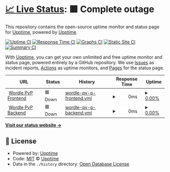 # [📈 Live Status](https://flash1232.github.io/testuptime): <!--live status--> **🟥 Complete outage**

This repository contains the open-source uptime monitor and status page for [Upptime](https://flash1232.github.io/testuptime), powered by [Upptime](https://github.com/flash1232/testuptime).

[![Uptime CI](https://github.com/flash1232/testuptime/workflows/Uptime%20CI/badge.svg)](https://github.com/flash1232/testuptime/actions?query=workflow%3A%22Uptime+CI%22)
[![Response Time CI](https://github.com/flash1232/testuptime/workflows/Response%20Time%20CI/badge.svg)](https://github.com/flash1232/testuptime/actions?query=workflow%3A%22Response+Time+CI%22)
[![Graphs CI](https://github.com/flash1232/testuptime/workflows/Graphs%20CI/badge.svg)](https://github.com/flash1232/testuptime/actions?query=workflow%3A%22Graphs+CI%22)
[![Static Site CI](https://github.com/flash1232/testuptime/workflows/Static%20Site%20CI/badge.svg)](https://github.com/flash1232/testuptime/actions?query=workflow%3A%22Static+Site+CI%22)
[![Summary CI](https://github.com/flash1232/testuptime/workflows/Summary%20CI/badge.svg)](https://github.com/flash1232/testuptime/actions?query=workflow%3A%22Summary+CI%22)

With [Upptime](https://upptime.js.org), you can get your own unlimited and free uptime monitor and status page, powered entirely by a GitHub repository. We use [Issues](https://github.com/upptime/upptime/issues) as incident reports, [Actions](https://github.com/flash1232/testuptime/actions) as uptime monitors, and [Pages](https://upptime.github.io/upptime) for the status page.

<!--start: status pages-->
<!-- This summary is generated by Upptime (https://github.com/upptime/upptime) -->
<!-- Do not edit this manually, your changes will be overwritten -->
<!-- prettier-ignore -->
| URL | Status | History | Response Time | Uptime |
| --- | ------ | ------- | ------------- | ------ |
| <img alt="" src="https://icons.duckduckgo.com/ip3/wordlepvp-frontend.oxv.io.ico" height="13"> [Wordle PvP Frontend](https://wordlepvp-frontend.oxv.io) | 🟥 Down | [wordle-pv-p-frontend.yml](https://github.com/Flash1232/testuptime/commits/HEAD/history/wordle-pv-p-frontend.yml) | <details><summary><img alt="Response time graph" src="./graphs/wordle-pv-p-frontend/response-time-week.png" height="20"> 0ms</summary><br><a href="https://status.oxv.io/history/wordle-pv-p-frontend"><img alt="Response time 613" src="https://img.shields.io/endpoint?url=https%3A%2F%2Fraw.githubusercontent.com%2FFlash1232%2Ftestuptime%2FHEAD%2Fapi%2Fwordle-pv-p-frontend%2Fresponse-time.json"></a><br><a href="https://status.oxv.io/history/wordle-pv-p-frontend"><img alt="24-hour response time 0" src="https://img.shields.io/endpoint?url=https%3A%2F%2Fraw.githubusercontent.com%2FFlash1232%2Ftestuptime%2FHEAD%2Fapi%2Fwordle-pv-p-frontend%2Fresponse-time-day.json"></a><br><a href="https://status.oxv.io/history/wordle-pv-p-frontend"><img alt="7-day response time 0" src="https://img.shields.io/endpoint?url=https%3A%2F%2Fraw.githubusercontent.com%2FFlash1232%2Ftestuptime%2FHEAD%2Fapi%2Fwordle-pv-p-frontend%2Fresponse-time-week.json"></a><br><a href="https://status.oxv.io/history/wordle-pv-p-frontend"><img alt="30-day response time 0" src="https://img.shields.io/endpoint?url=https%3A%2F%2Fraw.githubusercontent.com%2FFlash1232%2Ftestuptime%2FHEAD%2Fapi%2Fwordle-pv-p-frontend%2Fresponse-time-month.json"></a><br><a href="https://status.oxv.io/history/wordle-pv-p-frontend"><img alt="1-year response time 633" src="https://img.shields.io/endpoint?url=https%3A%2F%2Fraw.githubusercontent.com%2FFlash1232%2Ftestuptime%2FHEAD%2Fapi%2Fwordle-pv-p-frontend%2Fresponse-time-year.json"></a></details> | <details><summary><a href="https://status.oxv.io/history/wordle-pv-p-frontend">0.00%</a></summary><a href="https://status.oxv.io/history/wordle-pv-p-frontend"><img alt="All-time uptime 61.09%" src="https://img.shields.io/endpoint?url=https%3A%2F%2Fraw.githubusercontent.com%2FFlash1232%2Ftestuptime%2FHEAD%2Fapi%2Fwordle-pv-p-frontend%2Fuptime.json"></a><br><a href="https://status.oxv.io/history/wordle-pv-p-frontend"><img alt="24-hour uptime 0.00%" src="https://img.shields.io/endpoint?url=https%3A%2F%2Fraw.githubusercontent.com%2FFlash1232%2Ftestuptime%2FHEAD%2Fapi%2Fwordle-pv-p-frontend%2Fuptime-day.json"></a><br><a href="https://status.oxv.io/history/wordle-pv-p-frontend"><img alt="7-day uptime 0.00%" src="https://img.shields.io/endpoint?url=https%3A%2F%2Fraw.githubusercontent.com%2FFlash1232%2Ftestuptime%2FHEAD%2Fapi%2Fwordle-pv-p-frontend%2Fuptime-week.json"></a><br><a href="https://status.oxv.io/history/wordle-pv-p-frontend"><img alt="30-day uptime 0.00%" src="https://img.shields.io/endpoint?url=https%3A%2F%2Fraw.githubusercontent.com%2FFlash1232%2Ftestuptime%2FHEAD%2Fapi%2Fwordle-pv-p-frontend%2Fuptime-month.json"></a><br><a href="https://status.oxv.io/history/wordle-pv-p-frontend"><img alt="1-year uptime 21.36%" src="https://img.shields.io/endpoint?url=https%3A%2F%2Fraw.githubusercontent.com%2FFlash1232%2Ftestuptime%2FHEAD%2Fapi%2Fwordle-pv-p-frontend%2Fuptime-year.json"></a></details>
| <img alt="" src="https://icons.duckduckgo.com/ip3/wordlepvp-backend.oxv.io.ico" height="13"> [Wordle PvP Backend](https://wordlepvp-backend.oxv.io) | 🟥 Down | [wordle-pv-p-backend.yml](https://github.com/Flash1232/testuptime/commits/HEAD/history/wordle-pv-p-backend.yml) | <details><summary><img alt="Response time graph" src="./graphs/wordle-pv-p-backend/response-time-week.png" height="20"> 0ms</summary><br><a href="https://status.oxv.io/history/wordle-pv-p-backend"><img alt="Response time 527" src="https://img.shields.io/endpoint?url=https%3A%2F%2Fraw.githubusercontent.com%2FFlash1232%2Ftestuptime%2FHEAD%2Fapi%2Fwordle-pv-p-backend%2Fresponse-time.json"></a><br><a href="https://status.oxv.io/history/wordle-pv-p-backend"><img alt="24-hour response time 0" src="https://img.shields.io/endpoint?url=https%3A%2F%2Fraw.githubusercontent.com%2FFlash1232%2Ftestuptime%2FHEAD%2Fapi%2Fwordle-pv-p-backend%2Fresponse-time-day.json"></a><br><a href="https://status.oxv.io/history/wordle-pv-p-backend"><img alt="7-day response time 0" src="https://img.shields.io/endpoint?url=https%3A%2F%2Fraw.githubusercontent.com%2FFlash1232%2Ftestuptime%2FHEAD%2Fapi%2Fwordle-pv-p-backend%2Fresponse-time-week.json"></a><br><a href="https://status.oxv.io/history/wordle-pv-p-backend"><img alt="30-day response time 0" src="https://img.shields.io/endpoint?url=https%3A%2F%2Fraw.githubusercontent.com%2FFlash1232%2Ftestuptime%2FHEAD%2Fapi%2Fwordle-pv-p-backend%2Fresponse-time-month.json"></a><br><a href="https://status.oxv.io/history/wordle-pv-p-backend"><img alt="1-year response time 559" src="https://img.shields.io/endpoint?url=https%3A%2F%2Fraw.githubusercontent.com%2FFlash1232%2Ftestuptime%2FHEAD%2Fapi%2Fwordle-pv-p-backend%2Fresponse-time-year.json"></a></details> | <details><summary><a href="https://status.oxv.io/history/wordle-pv-p-backend">0.00%</a></summary><a href="https://status.oxv.io/history/wordle-pv-p-backend"><img alt="All-time uptime 61.60%" src="https://img.shields.io/endpoint?url=https%3A%2F%2Fraw.githubusercontent.com%2FFlash1232%2Ftestuptime%2FHEAD%2Fapi%2Fwordle-pv-p-backend%2Fuptime.json"></a><br><a href="https://status.oxv.io/history/wordle-pv-p-backend"><img alt="24-hour uptime 0.00%" src="https://img.shields.io/endpoint?url=https%3A%2F%2Fraw.githubusercontent.com%2FFlash1232%2Ftestuptime%2FHEAD%2Fapi%2Fwordle-pv-p-backend%2Fuptime-day.json"></a><br><a href="https://status.oxv.io/history/wordle-pv-p-backend"><img alt="7-day uptime 0.00%" src="https://img.shields.io/endpoint?url=https%3A%2F%2Fraw.githubusercontent.com%2FFlash1232%2Ftestuptime%2FHEAD%2Fapi%2Fwordle-pv-p-backend%2Fuptime-week.json"></a><br><a href="https://status.oxv.io/history/wordle-pv-p-backend"><img alt="30-day uptime 0.00%" src="https://img.shields.io/endpoint?url=https%3A%2F%2Fraw.githubusercontent.com%2FFlash1232%2Ftestuptime%2FHEAD%2Fapi%2Fwordle-pv-p-backend%2Fuptime-month.json"></a><br><a href="https://status.oxv.io/history/wordle-pv-p-backend"><img alt="1-year uptime 21.36%" src="https://img.shields.io/endpoint?url=https%3A%2F%2Fraw.githubusercontent.com%2FFlash1232%2Ftestuptime%2FHEAD%2Fapi%2Fwordle-pv-p-backend%2Fuptime-year.json"></a></details>

<!--end: status pages-->

[**Visit our status website →**](https://flash1232.github.io/testuptime)

## 📄 License

- Powered by: [Upptime](https://github.com/upptime/upptime)
- Code: [MIT](./LICENSE) © [Upptime](https://upptime.js.org)
- Data in the `./history` directory: [Open Database License](https://opendatacommons.org/licenses/odbl/1-0/)
